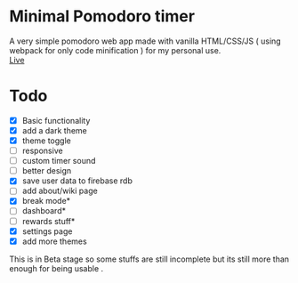 # Minimal Pomodoro timer

A very simple pomodoro web app made with vanilla HTML/CSS/JS ( using webpack for only code minification ) for my personal use. <br>
<a href="https://siduck76.github.io/pomoReward/">Live</a>
<br>

# Todo

- [x] Basic functionality
- [x] add a dark theme
- [x] theme toggle
- [ ] responsive
- [ ] custom timer sound
- [ ] better design
- [x] save user data to firebase rdb
- [ ] add about/wiki page
- [x] break mode\*
- [ ] dashboard\*
- [ ] rewards stuff\*
- [x] settings page
- [x] add more themes

This is in Beta stage so some stuffs are still incomplete but its still more than enough for being usable .

